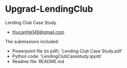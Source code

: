 # Upgrad-LendingClub
Lending Club Case Study
+ thucanhle149@gmail.com

The submissions included:
+ Powerpoint file (in pdf): 'Lending Club Case Study.pdf'
+ Python code: 'LendingClubCasestudy.ipynb'
+ Readme file: README.md
